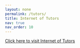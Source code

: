 ```yaml
---
layout: none
permalink: /tutors/
title: Internet of Tutors
nav: true
nav_order: 10
---
```


<script>
  window.location.href = "https://www.internetoftutors.com";
</script>

<a href="https://www.internetoftutors.com" target="_blank">Click here to visit Internet of Tutors</a>